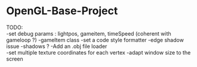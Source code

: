 # OpenGL-Base-Project


TODO:   
-set debug params : lightpos, gameitem, timeSpeed (coherent with gameloop ?)
-gameItem class
-set a code style formatter
-edge shadow issue
-shadows ?
-Add an .obj file loader  
-set multiple texture coordinates for each vertex
-adapt window size to the screen 